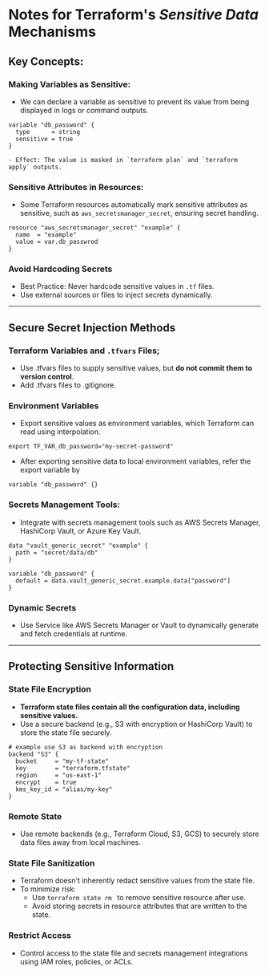 # Notes for Terraform's _Sensitive Data_ Mechanisms

## Key Concepts:

### **Making Variables as Sensitive**:

- We can declare a variable as sensitive to prevent its value from being displayed in logs or command outputs.

```hcl
variable "db_password" {
  type      = string
  sensitive = true
}
```

    - Effect: The value is masked in `terraform plan` and `terraform apply` outputs.

### **Sensitive Attributes in Resources**:

- Some Terraform resources automatically mark sensitive attributes as sensitive, such as `aws_secretsmanager_secret`,
  ensuring secret handling.

```hcl
resource "aws_secretsmanager_secret" "example" {
  name  = "example"
  value = var.db_passwrod
}
```

### Avoid Hardcoding Secrets

- Best Practice: Never hardcode sensitive values in `.tf` files.
- Use external sources or files to inject secrets dynamically.

--- 

## Secure Secret Injection Methods

### Terraform Variables and `.tfvars` Files;

- Use .tfvars files to supply sensitive values, but **do not commit them to version control**.
- Add .tfvars files to .gitignore.

### Environment Variables

- Export sensitive values as environment variables, which Terraform can read using interpolation.

```shell
export TF_VAR_db_password="my-secret-password"
```

- After exporting sensitive data to local environment variables, refer the export variable by

```hcl
variable "db_password" {}
```

### Secrets Management Tools:

- Integrate with secrets management tools such as AWS Secrets Manager, HashiCorp Vault, or Azure Key Vault.

```hcl
data "vault_generic_secret" "example" {
  path = "secret/data/db"
}

variable "db_password" {
  default = data.vault_generic_secret.example.data["password"]
}
```

### Dynamic Secrets

- Use Service like AWS Secrets Manager or Vault to dynamically generate and fetch credentials at runtime.

--- 

## Protecting Sensitive Information

### State File Encryption

- **Terraform state files contain all the configuration data, including sensitive values.**
- Use a secure backend (e.g., S3 with encryption or HashiCorp Vault) to store the state file securely.
```hcl
# example use S3 as backend with encryption
backend "S3" {
  bucket     = "my-tf-state"
  key        = "terraform.tfstate"
  region     = "us-east-1"
  encrypt    = true
  kms_key_id = "alias/my-key"
}
```

### Remote State

- Use remote backends (e.g., Terraform Cloud, S3, GCS) to securely store data files away from local machines.

### State File Sanitization

- Terraform doesn't inherently redact sensitive values from the state file.
- To minimize risk:
    - Use `terraform state rm ` to remove sensitive resource after use.
    - Avoid storing secrets in resource attributes that are written to the state.

### Restrict Access

- Control access to the state file and secrets management integrations using IAM roles, policies, or ACLs.
  

